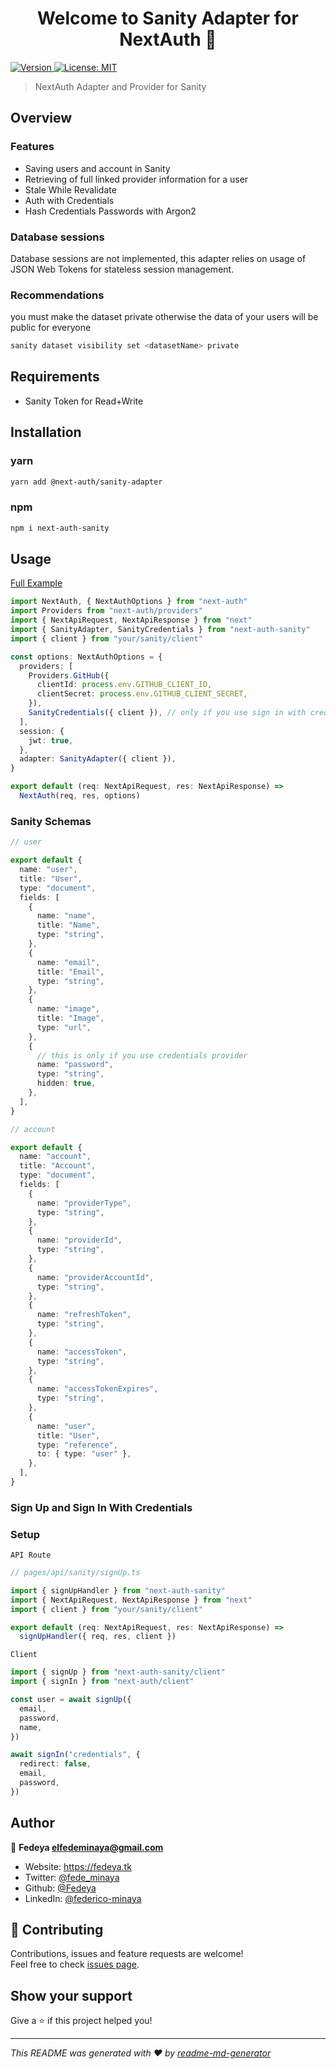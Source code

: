 <h1 align="center">Welcome to Sanity Adapter for NextAuth 👋</h1>
<p>
  <a href="https://www.npmjs.com/package/@next-auth/sanity-adapter" target="_blank">
    <img alt="Version" src="https://img.shields.io/npm/v/@next-auth/sanity-adapter.svg">
  </a>
  <a href="#" target="_blank">
    <img alt="License: MIT" src="https://img.shields.io/badge/License-MIT-yellow.svg" />
  </a>
</p>

> NextAuth Adapter and Provider for Sanity

## Overview

### Features

- Saving users and account in Sanity
- Retrieving of full linked provider information for a user
- Stale While Revalidate
- Auth with Credentials
- Hash Credentials Passwords with Argon2

### Database sessions

Database sessions are not implemented, this adapter relies on usage of JSON Web Tokens for stateless session management.

### Recommendations

you must make the dataset private otherwise the data of your users will be public for everyone

```sh
sanity dataset visibility set <datasetName> private
```

## Requirements

- Sanity Token for Read+Write

## Installation

### yarn

```sh
yarn add @next-auth/sanity-adapter
```

### npm

```sh
npm i next-auth-sanity
```

## Usage

[Full Example](https://github.com/Fedeya/next-auth-sanity/tree/main/examples/full-example)

```ts
import NextAuth, { NextAuthOptions } from "next-auth"
import Providers from "next-auth/providers"
import { NextApiRequest, NextApiResponse } from "next"
import { SanityAdapter, SanityCredentials } from "next-auth-sanity"
import { client } from "your/sanity/client"

const options: NextAuthOptions = {
  providers: [
    Providers.GitHub({
      clientId: process.env.GITHUB_CLIENT_ID,
      clientSecret: process.env.GITHUB_CLIENT_SECRET,
    }),
    SanityCredentials({ client }), // only if you use sign in with credentials
  ],
  session: {
    jwt: true,
  },
  adapter: SanityAdapter({ client }),
}

export default (req: NextApiRequest, res: NextApiResponse) =>
  NextAuth(req, res, options)
```

### Sanity Schemas

```ts
// user

export default {
  name: "user",
  title: "User",
  type: "document",
  fields: [
    {
      name: "name",
      title: "Name",
      type: "string",
    },
    {
      name: "email",
      title: "Email",
      type: "string",
    },
    {
      name: "image",
      title: "Image",
      type: "url",
    },
    {
      // this is only if you use credentials provider
      name: "password",
      type: "string",
      hidden: true,
    },
  ],
}
```

```ts
// account

export default {
  name: "account",
  title: "Account",
  type: "document",
  fields: [
    {
      name: "providerType",
      type: "string",
    },
    {
      name: "providerId",
      type: "string",
    },
    {
      name: "providerAccountId",
      type: "string",
    },
    {
      name: "refreshToken",
      type: "string",
    },
    {
      name: "accessToken",
      type: "string",
    },
    {
      name: "accessTokenExpires",
      type: "string",
    },
    {
      name: "user",
      title: "User",
      type: "reference",
      to: { type: "user" },
    },
  ],
}
```

### Sign Up and Sign In With Credentials

### Setup

`API Route`

```ts
// pages/api/sanity/signUp.ts

import { signUpHandler } from "next-auth-sanity"
import { NextApiRequest, NextApiResponse } from "next"
import { client } from "your/sanity/client"

export default (req: NextApiRequest, res: NextApiResponse) =>
  signUpHandler({ req, res, client })
```

`Client`

```ts
import { signUp } from "next-auth-sanity/client"
import { signIn } from "next-auth/client"

const user = await signUp({
  email,
  password,
  name,
})

await signIn("credentials", {
  redirect: false,
  email,
  password,
})
```

## Author

👤 **Fedeya <elfedeminaya@gmail.com>**

- Website: https://fedeya.tk
- Twitter: [@fede_minaya](https://twitter.com/fede_minaya)
- Github: [@Fedeya](https://github.com/Fedeya)
- LinkedIn: [@federico-minaya](https://linkedin.com/in/federico-minaya)

## 🤝 Contributing

Contributions, issues and feature requests are welcome!<br />Feel free to check [issues page](https://github.com/Fedeya/next-auth-sanity/issues).

## Show your support

Give a ⭐️ if this project helped you!

---

_This README was generated with ❤️ by [readme-md-generator](https://github.com/kefranabg/readme-md-generator)_
